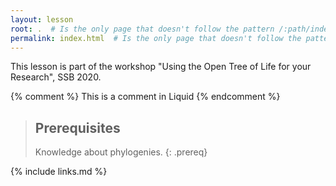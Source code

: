 ```yaml
---
layout: lesson
root: .  # Is the only page that doesn't follow the pattern /:path/index.html
permalink: index.html  # Is the only page that doesn't follow the pattern /:path/index.html
---
```

This lesson is part of the workshop "Using the Open Tree of Life for your Research",
SSB 2020.

<!-- this is an html comment -->

{% comment %} This is a comment in Liquid {% endcomment %}

> ## Prerequisites
>
> Knowledge about phylogenies.
{: .prereq}

{% include links.md %}

